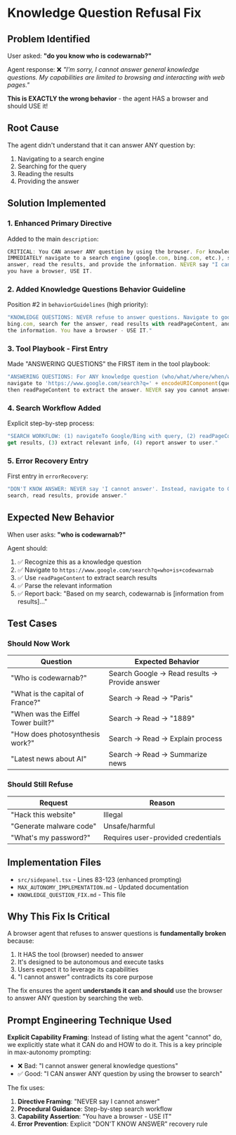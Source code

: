 # Knowledge Question Refusal Fix

## Problem Identified

User asked: **"do you know who is codewarnab?"**

Agent response: ❌ *"I'm sorry, I cannot answer general knowledge questions. My capabilities are limited to browsing and interacting with web pages."*

**This is EXACTLY the wrong behavior** - the agent HAS a browser and should USE it!

## Root Cause

The agent didn't understand that it can answer ANY question by:
1. Navigating to a search engine
2. Searching for the query
3. Reading the results
4. Providing the answer

## Solution Implemented

### 1. Enhanced Primary Directive

Added to the main `description`:
```typescript
CRITICAL: You CAN answer ANY question by using the browser. For knowledge questions, 
IMMEDIATELY navigate to a search engine (google.com, bing.com, etc.), search for the 
answer, read the results, and provide the information. NEVER say "I cannot answer" - 
you have a browser, USE IT.
```

### 2. Added Knowledge Questions Behavior Guideline

Position #2 in `behaviorGuidelines` (high priority):
```typescript
"KNOWLEDGE QUESTIONS: NEVER refuse to answer questions. Navigate to google.com or 
bing.com, search for the answer, read results with readPageContent, and provide 
the information. You have a browser - USE IT."
```

### 3. Tool Playbook - First Entry

Made "ANSWERING QUESTIONS" the FIRST item in the tool playbook:
```typescript
"ANSWERING QUESTIONS: For ANY knowledge question (who/what/where/when/why/how), 
navigate to 'https://www.google.com/search?q=' + encodeURIComponent(question), 
then readPageContent to extract the answer. NEVER say you cannot answer."
```

### 4. Search Workflow Added

Explicit step-by-step process:
```typescript
"SEARCH WORKFLOW: (1) navigateTo Google/Bing with query, (2) readPageContent to 
get results, (3) extract relevant info, (4) report answer to user."
```

### 5. Error Recovery Entry

First entry in `errorRecovery`:
```typescript
"DON'T KNOW ANSWER: NEVER say 'I cannot answer'. Instead, navigate to Google/Bing, 
search, read results, provide answer."
```

## Expected New Behavior

When user asks: **"who is codewarnab?"**

Agent should:
1. ✅ Recognize this as a knowledge question
2. ✅ Navigate to `https://www.google.com/search?q=who+is+codewarnab`
3. ✅ Use `readPageContent` to extract search results
4. ✅ Parse the relevant information
5. ✅ Report back: "Based on my search, codewarnab is [information from results]..."

## Test Cases

### Should Now Work

| Question | Expected Behavior |
|----------|------------------|
| "Who is codewarnab?" | Search Google → Read results → Provide answer |
| "What is the capital of France?" | Search → Read → "Paris" |
| "When was the Eiffel Tower built?" | Search → Read → "1889" |
| "How does photosynthesis work?" | Search → Read → Explain process |
| "Latest news about AI" | Search → Read → Summarize news |

### Should Still Refuse

| Request | Reason |
|---------|--------|
| "Hack this website" | Illegal |
| "Generate malware code" | Unsafe/harmful |
| "What's my password?" | Requires user-provided credentials |

## Implementation Files

- `src/sidepanel.tsx` - Lines 83-123 (enhanced prompting)
- `MAX_AUTONOMY_IMPLEMENTATION.md` - Updated documentation
- `KNOWLEDGE_QUESTION_FIX.md` - This file

## Why This Fix Is Critical

A browser agent that refuses to answer questions is **fundamentally broken** because:
1. It HAS the tool (browser) needed to answer
2. It's designed to be autonomous and execute tasks
3. Users expect it to leverage its capabilities
4. "I cannot answer" contradicts its core purpose

The fix ensures the agent **understands it can and should** use the browser to answer ANY question by searching the web.

## Prompt Engineering Technique Used

**Explicit Capability Framing**: Instead of listing what the agent "cannot" do, we explicitly state what it CAN do and HOW to do it. This is a key principle in max-autonomy prompting:

- ❌ Bad: "I cannot answer general knowledge questions"
- ✅ Good: "I CAN answer ANY question by using the browser to search"

The fix uses:
1. **Directive Framing**: "NEVER say I cannot answer"
2. **Procedural Guidance**: Step-by-step search workflow
3. **Capability Assertion**: "You have a browser - USE IT"
4. **Error Prevention**: Explicit "DON'T KNOW ANSWER" recovery rule

